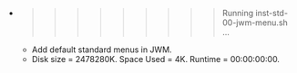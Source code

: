 * >>>>>>>>> Running inst-std-00-jwm-menu.sh ...
  * Add default standard menus in JWM.
  * Disk size = 2478280K. Space Used = 4K. Runtime = 00:00:00:00.
